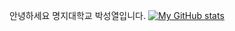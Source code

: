 안녕하세요
명지대학교
박성열입니다.
[![My GitHub stats](https://github-readme-stats.vercel.app/api?username=SuungYul)](https://github.com/SuungYul/github-readme-stats)
